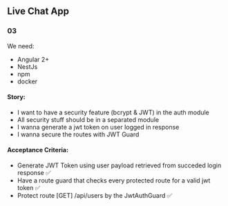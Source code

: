 ## Live Chat App

### 03

We need:

- Angular 2+
- NestJs
- npm
- docker

#### Story:

- I want to have a security feature (bcrypt & JWT) in the auth module
- All security stuff should be in a separated module
- I wanna generate a jwt token on user logged in response
- I wanna secure the routes with JWT Guard

#### Acceptance Criteria:

- Generate JWT Token using user payload retrieved from succeded login response ✅
- Have a route guard that checks every protected route for a valid jwt token ✅
- Protect route [GET] /api/users by the JwtAuthGuard ✅
